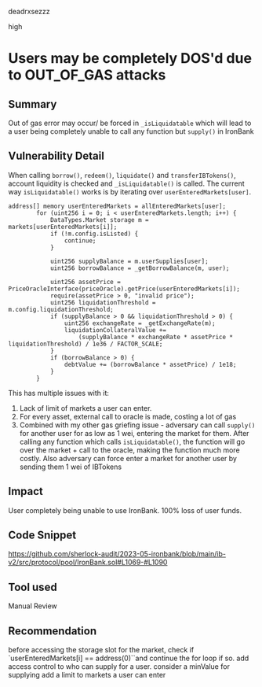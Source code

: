 deadrxsezzz

high

# Users may be completely DOS'd due to OUT_OF_GAS attacks

## Summary
Out of gas error may occur/ be forced  in `_isLiquidatable` which will lead to a user being completely unable to call any function but `supply()` in IronBank

## Vulnerability Detail
When calling `borrow()`, `redeem()`, `liquidate()` and `transferIBTokens()`, account liquidity is checked and `_isLiquidatable()` is called.
The current way `isLiquidatable()` works is by iterating over `userEnteredMarkets[user]`. 
```solidity
address[] memory userEnteredMarkets = allEnteredMarkets[user];
        for (uint256 i = 0; i < userEnteredMarkets.length; i++) {
            DataTypes.Market storage m = markets[userEnteredMarkets[i]];
            if (!m.config.isListed) {
                continue;
            }

            uint256 supplyBalance = m.userSupplies[user];
            uint256 borrowBalance = _getBorrowBalance(m, user);

            uint256 assetPrice = PriceOracleInterface(priceOracle).getPrice(userEnteredMarkets[i]);
            require(assetPrice > 0, "invalid price");
            uint256 liquidationThreshold = m.config.liquidationThreshold;
            if (supplyBalance > 0 && liquidationThreshold > 0) {
                uint256 exchangeRate = _getExchangeRate(m);
                liquidationCollateralValue +=
                    (supplyBalance * exchangeRate * assetPrice * liquidationThreshold) / 1e36 / FACTOR_SCALE;
            }
            if (borrowBalance > 0) {
                debtValue += (borrowBalance * assetPrice) / 1e18;
            }
        }
``` 
This has multiple issues with it:
1. Lack of limit of markets a user can enter.
2. For every asset, external call to oracle is made, costing a lot of gas 
3. Combined with my other gas griefing issue - adversary can call `supply()` for another user for as low as 1 wei, entering the market for them. After calling any function which calls `isLiquidatable()`, the function will go over the market + call to the oracle, making the function much more costly. Also adversary can force enter a market for another user by sending them 1 wei of IBTokens


## Impact
User completely being unable to use IronBank. 100% loss of user funds. 

## Code Snippet
https://github.com/sherlock-audit/2023-05-ironbank/blob/main/ib-v2/src/protocol/pool/IronBank.sol#L1069-#L1090

## Tool used

Manual Review

## Recommendation
before accessing the storage slot for the market, check if `userEnteredMarkets[i] == address(0)``and continue the for loop if so. 
add access control to who can supply for a user. consider a minValue for supplying
add a limit to markets a user can enter 
